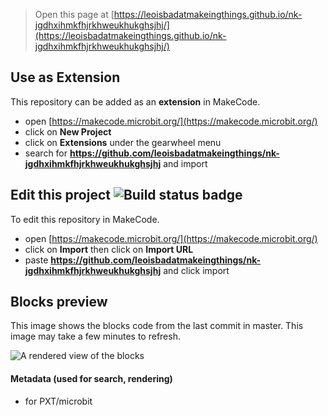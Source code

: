
> Open this page at [https://leoisbadatmakeingthings.github.io/nk-jgdhxihmkfhjrkhweukhukghsjhj/](https://leoisbadatmakeingthings.github.io/nk-jgdhxihmkfhjrkhweukhukghsjhj/)

## Use as Extension

This repository can be added as an **extension** in MakeCode.

* open [https://makecode.microbit.org/](https://makecode.microbit.org/)
* click on **New Project**
* click on **Extensions** under the gearwheel menu
* search for **https://github.com/leoisbadatmakeingthings/nk-jgdhxihmkfhjrkhweukhukghsjhj** and import

## Edit this project ![Build status badge](https://github.com/leoisbadatmakeingthings/nk-jgdhxihmkfhjrkhweukhukghsjhj/workflows/MakeCode/badge.svg)

To edit this repository in MakeCode.

* open [https://makecode.microbit.org/](https://makecode.microbit.org/)
* click on **Import** then click on **Import URL**
* paste **https://github.com/leoisbadatmakeingthings/nk-jgdhxihmkfhjrkhweukhukghsjhj** and click import

## Blocks preview

This image shows the blocks code from the last commit in master.
This image may take a few minutes to refresh.

![A rendered view of the blocks](https://github.com/leoisbadatmakeingthings/nk-jgdhxihmkfhjrkhweukhukghsjhj/raw/master/.github/makecode/blocks.png)

#### Metadata (used for search, rendering)

* for PXT/microbit
<script src="https://makecode.com/gh-pages-embed.js"></script><script>makeCodeRender("{{ site.makecode.home_url }}", "{{ site.github.owner_name }}/{{ site.github.repository_name }}");</script>
